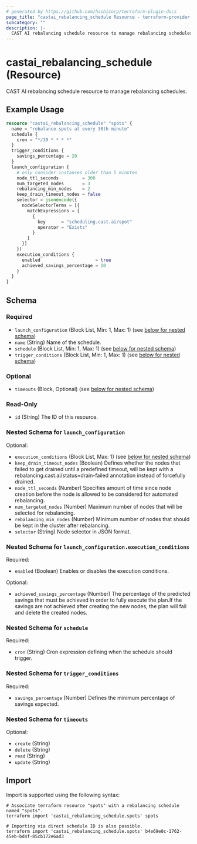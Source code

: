 ```yaml
---
# generated by https://github.com/hashicorp/terraform-plugin-docs
page_title: "castai_rebalancing_schedule Resource - terraform-provider-castai"
subcategory: ""
description: |-
  CAST AI rebalancing schedule resource to manage rebalancing schedules.
---
```


# castai_rebalancing_schedule (Resource)

CAST AI rebalancing schedule resource to manage rebalancing schedules.

## Example Usage

```terraform
resource "castai_rebalancing_schedule" "spots" {
  name = "rebalance spots at every 30th minute"
  schedule {
    cron = "*/30 * * * *"
  }
  trigger_conditions {
    savings_percentage = 20
  }
  launch_configuration {
    # only consider instances older than 5 minutes
    node_ttl_seconds         = 300
    num_targeted_nodes       = 3
    rebalancing_min_nodes    = 2
    keep_drain_timeout_nodes = false
    selector = jsonencode({
      nodeSelectorTerms = [{
        matchExpressions = [
          {
            key      = "scheduling.cast.ai/spot"
            operator = "Exists"
          }
        ]
      }]
    })
    execution_conditions {
      enabled                     = true
      achieved_savings_percentage = 10
    }
  }
}
```

<!-- schema generated by tfplugindocs -->
## Schema

### Required

- `launch_configuration` (Block List, Min: 1, Max: 1) (see [below for nested schema](#nestedblock--launch_configuration))
- `name` (String) Name of the schedule.
- `schedule` (Block List, Min: 1, Max: 1) (see [below for nested schema](#nestedblock--schedule))
- `trigger_conditions` (Block List, Min: 1, Max: 1) (see [below for nested schema](#nestedblock--trigger_conditions))

### Optional

- `timeouts` (Block, Optional) (see [below for nested schema](#nestedblock--timeouts))

### Read-Only

- `id` (String) The ID of this resource.

<a id="nestedblock--launch_configuration"></a>
### Nested Schema for `launch_configuration`

Optional:

- `execution_conditions` (Block List, Max: 1) (see [below for nested schema](#nestedblock--launch_configuration--execution_conditions))
- `keep_drain_timeout_nodes` (Boolean) Defines whether the nodes that failed to get drained until a predefined timeout, will be kept with a rebalancing.cast.ai/status=drain-failed annotation instead of forcefully drained.
- `node_ttl_seconds` (Number) Specifies amount of time since node creation before the node is allowed to be considered for automated rebalancing.
- `num_targeted_nodes` (Number) Maximum number of nodes that will be selected for rebalancing.
- `rebalancing_min_nodes` (Number) Minimum number of nodes that should be kept in the cluster after rebalancing.
- `selector` (String) Node selector in JSON format.

<a id="nestedblock--launch_configuration--execution_conditions"></a>
### Nested Schema for `launch_configuration.execution_conditions`

Required:

- `enabled` (Boolean) Enables or disables the execution conditions.

Optional:

- `achieved_savings_percentage` (Number) The percentage of the predicted savings that must be achieved in order to fully execute the plan.If the savings are not achieved after creating the new nodes, the plan will fail and delete the created nodes.



<a id="nestedblock--schedule"></a>
### Nested Schema for `schedule`

Required:

- `cron` (String) Cron expression defining when the schedule should trigger.


<a id="nestedblock--trigger_conditions"></a>
### Nested Schema for `trigger_conditions`

Required:

- `savings_percentage` (Number) Defines the minimum percentage of savings expected.


<a id="nestedblock--timeouts"></a>
### Nested Schema for `timeouts`

Optional:

- `create` (String)
- `delete` (String)
- `read` (String)
- `update` (String)

## Import

Import is supported using the following syntax:

```shell
# Associate terraform resource "spots" with a rebalancing schedule named "spots".
terraform import 'castai_rebalancing_schedule.spots' spots

# Importing via direct schedule ID is also possible.
terraform import 'castai_rebalancing_schedule.spots' b4e69e0c-1762-45eb-bd4f-85cb172e6ad3
```
